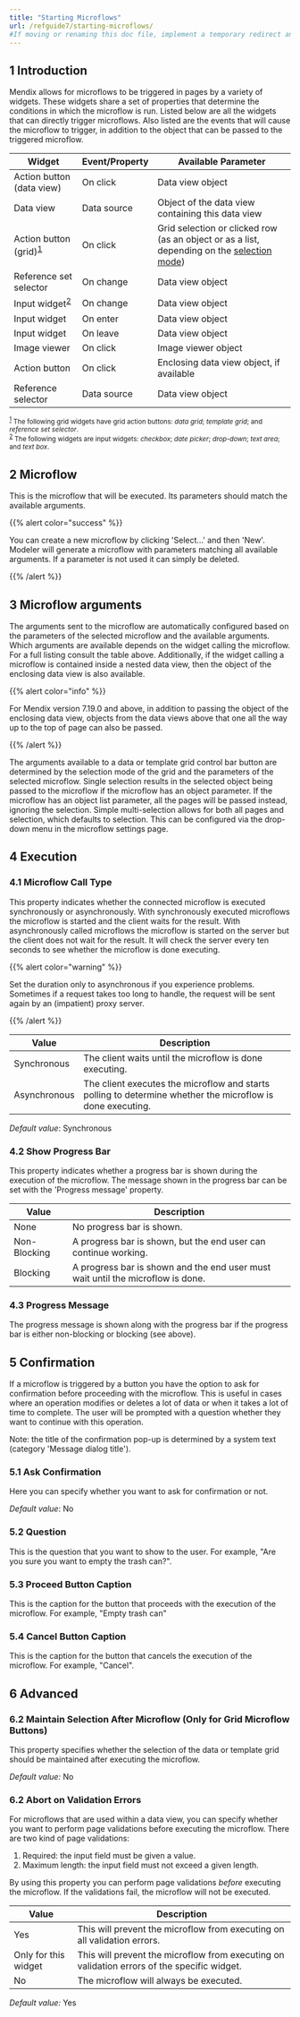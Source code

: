 ```yaml
---
title: "Starting Microflows"
url: /refguide7/starting-microflows/
#If moving or renaming this doc file, implement a temporary redirect and let the respective team know they should update the URL in the product. See Mapping to Products for more details.
---
```


## 1 Introduction

Mendix allows for microflows to be triggered in pages by a variety of widgets. These widgets share a set of properties that determine the conditions in which the microflow is run. Listed below are all the widgets that can directly trigger microflows. Also listed are the events that will cause the microflow to trigger, in addition to the object that can be passed to the triggered microflow.

| Widget | Event/Property | Available Parameter |
| --- | --- | --- |
| Action button (data view) | On click | Data view object |
| Data view | Data source | Object of the data view containing this data view |
| Action button (grid)<sup><a id="ref1" href="#fn1">1</a></sup> | On click | Grid selection or clicked row (as an object or as a list, depending on the [selection mode](/refguide7/data-grid/)) |
| Reference set selector | On change | Data view object |
| Input widget<sup><a id="ref2" href="#fn2">2</a></sup> | On change | Data view object |
| Input widget | On enter | Data view object |
| Input widget | On leave | Data view object |
| Image viewer | On click | Image viewer object |
| Action button | On click | Enclosing data view object, if available |
| Reference selector | Data source | Data view object |

<small><sup><a id="fn1" href="#ref1" title="Jump back to footnote 1 in the text.">1</a></sup> The following grid widgets have grid action buttons: *data grid*; *template grid*; and *reference set selector*.</small><br/>
<small><sup ><a id="fn2" href="#ref2" title="Jump back to footnote 2 in the text.">2</a></sup> The following widgets are input widgets: *checkbox*; *date picker*; *drop-down*; *text area*; and *text box*.</small>

## 2 Microflow

This is the microflow that will be executed. Its parameters should match the available arguments.

{{% alert color="success" %}}

You can create a new microflow by clicking 'Select...' and then 'New'. Modeler will generate a microflow with parameters matching all available arguments. If a parameter is not used it can simply be deleted.

{{% /alert %}}

## 3 Microflow arguments

The arguments sent to the microflow are automatically configured based on the parameters of the selected microflow and the available arguments. Which arguments are available depends on the widget calling the microflow. For a full listing consult the table above. Additionally, if the widget calling a microflow is contained inside a nested data view, then the object of the enclosing data view is also available.

{{% alert color="info" %}}

For Mendix version 7.19.0 and above, in addition to passing the object of the enclosing data view, objects from the data views above that one all the way up to the top of page can also be passed.

{{% /alert %}}

The arguments available to a data or template grid control bar button are determined by the selection mode of the grid and the parameters of the selected microflow. Single selection results in the selected object being passed to the microflow if the microflow has an object parameter. If the microflow has an object list parameter, all the pages will be passed instead, ignoring the selection. Simple multi-selection allows for both all pages and selection, which defaults to selection. This can be configured via the drop-down menu in the microflow settings page.

## 4 Execution

### 4.1 Microflow Call Type

This property indicates whether the connected microflow is executed synchronously or asynchronously. With synchronously executed microflows the microflow is started and the client waits for the result. With asynchronously called microflows the microflow is started on the server but the client does not wait for the result. It will check the server every ten seconds to see whether the microflow is done executing.

{{% alert color="warning" %}}

Set the duration only to asynchronous if you experience problems. Sometimes if a request takes too long to handle, the request will be sent again by an (impatient) proxy server.

{{% /alert %}}

| Value | Description |
| --- | --- |
| Synchronous | The client waits until the microflow is done executing. |
| Asynchronous | The client executes the microflow and starts polling to determine whether the microflow is done executing. |

*Default value*: Synchronous

### 4.2 Show Progress Bar

This property indicates whether a progress bar is shown during the execution of the microflow. The message shown in the progress bar can be set with the 'Progress message' property.

| Value | Description |
| --- | --- |
| None | No progress bar is shown. |
| Non-Blocking | A progress bar is shown, but the end user can continue working. |
| Blocking | A progress bar is shown and the end user must wait until the microflow is done. |

### 4.3 Progress Message

The progress message is shown along with the progress bar if the progress bar is either non-blocking or blocking (see above).

## 5 Confirmation

If a microflow is triggered by a button you have the option to ask for confirmation before proceeding with the microflow. This is useful in cases where an operation modifies or deletes a lot of data or when it takes a lot of time to complete. The user will be prompted with a question whether they want to continue with this operation.

Note: the title of the confirmation pop-up is determined by a system text (category 'Message dialog title').

### 5.1 Ask Confirmation

Here you can specify whether you want to ask for confirmation or not.

*Default value*: No

### 5.2 Question

This is the question that you want to show to the user. For example, "Are you sure you want to empty the trash can?".

### 5.3 Proceed Button Caption

This is the caption for the button that proceeds with the execution of the microflow. For example, "Empty trash can"

### 5.4 Cancel Button Caption

This is the caption for the button that cancels the execution of the microflow. For example, "Cancel".

## 6 Advanced

### 6.2 Maintain Selection After Microflow (Only for Grid Microflow Buttons)

This property specifies whether the selection of the data or template grid should be maintained after executing the microflow.

*Default value:* No

### 6.2 Abort on Validation Errors

For microflows that are used within a data view, you can specify whether you want to perform page validations before executing the microflow. There are two kind of page validations:

1. Required: the input field must be given a value.
2. Maximum length: the input field must not exceed a given length.

By using this property you can perform page validations *before* executing the microflow. If the validations fail, the microflow will not be executed.

| Value | Description |
| --- | --- |
| Yes | This will prevent the microflow from executing on all validation errors. |
| Only for this widget | This will prevent the microflow from executing on validation errors of the specific widget. |
| No | The microflow will always be executed. |

*Default value:* Yes

